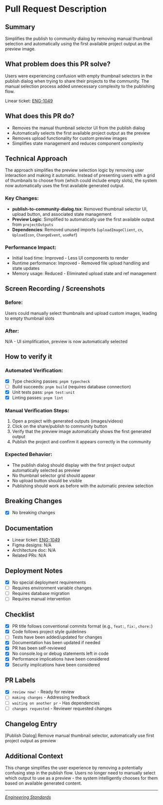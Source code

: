# Pull Request Description

## Summary

Simplifies the publish to community dialog by removing manual thumbnail selection and automatically using the first available project output as the preview image.

## What problem does this PR solve?

Users were experiencing confusion with empty thumbnail selectors in the publish dialog when trying to share their projects to the community. The manual selection process added unnecessary complexity to the publishing flow.

Linear ticket: [ENG-1049](https://linear.app/florafauna/issue/ENG-1049/publish-to-community-filter-by-empty-thumbnail)

## What does this PR do?

- Removes the manual thumbnail selector UI from the publish dialog
- Automatically selects the first available project output as the preview
- Removes upload functionality for custom preview images
- Simplifies state management and reduces component complexity

## Technical Approach

The approach simplifies the preview selection logic by removing user interaction and making it automatic. Instead of presenting users with a grid of thumbnails to choose from (which could include empty slots), the system now automatically uses the first available generated output.

### Key Changes:

- **publish-to-community-dialog.tsx**: Removed thumbnail selector UI, upload button, and associated state management
- **Preview Logic**: Simplified to automatically use the first available output from `projectOutputs`
- **Dependencies**: Removed unused imports (`uploadImageClient`, `cn`, `UploadIcon`, `ChangeEvent`, `useRef`)

### Performance Impact:

- Initial load time: Improved - Less UI components to render
- Runtime performance: Improved - Removed file upload handling and state updates
- Memory usage: Reduced - Eliminated upload state and ref management

## Screen Recording / Screenshots

### Before:

Users could manually select thumbnails and upload custom images, leading to empty thumbnail slots

### After:

N/A - UI simplification, preview is now automatically selected

## How to verify it

### Automated Verification:

- [x] Type checking passes: `pnpm typecheck`
- [ ] Build succeeds: `pnpm build` (requires database connection)
- [x] Unit tests pass: `pnpm test:unit`
- [x] Linting passes: `pnpm lint`

### Manual Verification Steps:

1. Open a project with generated outputs (images/videos)
2. Click on the share/publish to community button
3. Verify that the preview image automatically shows the first generated output
4. Publish the project and confirm it appears correctly in the community

### Expected Behavior:

- The publish dialog should display with the first project output automatically selected as preview
- No thumbnail selector grid should appear
- No upload button should be visible
- Publishing should work as before with the automatic preview selection

## Breaking Changes

- [x] No breaking changes

## Documentation

- Linear ticket: [ENG-1049](https://linear.app/florafauna/issue/ENG-1049/publish-to-community-filter-by-empty-thumbnail)
- Figma designs: N/A
- Architecture doc: N/A
- Related PRs: N/A

## Deployment Notes

- [x] No special deployment requirements
- [ ] Requires environment variable changes
- [ ] Requires database migration
- [ ] Requires manual intervention

## Checklist

- [x] PR title follows conventional commits format (e.g., `feat:`, `fix:`, `chore:`)
- [x] Code follows project style guidelines
- [ ] Tests have been added/updated for changes
- [x] Documentation has been updated if needed
- [x] PR has been self-reviewed
- [x] No console.log or debug statements left in code
- [x] Performance implications have been considered
- [x] Security implications have been considered

## PR Labels

- [x] `review now!` - Ready for review
- [ ] `making changes` - Addressing feedback
- [ ] `waiting on another pr` - Has dependencies
- [ ] `changes requested` - Reviewer requested changes

## Changelog Entry

[Publish Dialog] Remove manual thumbnail selector, automatically use first project output as preview

## Additional Context

This change simplifies the user experience by removing a potentially confusing step in the publish flow. Users no longer need to manually select which output to use as a preview - the system intelligently chooses for them based on available generated content.

---

_[Engineering Standards](https://www.notion.so/Engineering-Standards-223b3414c1b580eb9ceade3d05649e9e?source=copy_link)_
